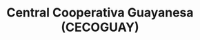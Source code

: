 ---
title: "Central Cooperativa Guayanesa (CECOGUAY)"
url: /ciudad-guayana/central-cooperativa-guayanesa-cecoguay/
shop: Bestattungen
---